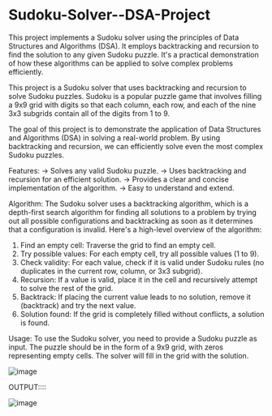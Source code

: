 # Sudoku-Solver--DSA-Project
This project implements a Sudoku solver using the principles of Data Structures and Algorithms (DSA). It employs backtracking and recursion to find the solution to any given Sudoku puzzle. It's a practical demonstration of how these algorithms can be applied to solve complex problems efficiently.

This project is a Sudoku solver that uses backtracking and recursion to solve Sudoku puzzles. Sudoku is a popular puzzle game that involves filling a 9x9 grid with digits so that each column, each row, and each of the nine 3x3 subgrids contain all of the digits from 1 to 9.

The goal of this project is to demonstrate the application of Data Structures and Algorithms (DSA) in solving a real-world problem. By using backtracking and recursion, we can efficiently solve even the most complex Sudoku puzzles.

Features:
-> Solves any valid Sudoku puzzle.
-> Uses backtracking and recursion for an efficient solution.
-> Provides a clear and concise implementation of the algorithm.
-> Easy to understand and extend.

Algorithm:
The Sudoku solver uses a backtracking algorithm, which is a depth-first search algorithm for finding all solutions to a problem by trying out all possible configurations and backtracking as soon as it determines that a configuration is invalid. Here's a high-level overview of the algorithm:

1. Find an empty cell: Traverse the grid to find an empty cell.
2. Try possible values: For each empty cell, try all possible values (1 to 9).
3. Check validity: For each value, check if it is valid under Sudoku rules (no duplicates in the current row, column, or 3x3 subgrid).
4. Recursion: If a value is valid, place it in the cell and recursively attempt to solve the rest of the grid.
5. Backtrack: If placing the current value leads to no solution, remove it (backtrack) and try the next value.
6. Solution found: If the grid is completely filled without conflicts, a solution is found.

Usage:
To use the Sudoku solver, you need to provide a Sudoku puzzle as input. The puzzle should be in the form of a 9x9 grid, with zeros representing empty cells. The solver will fill in the grid with the solution.

![image](https://github.com/Lavanyalakhiani/Sudoku-Solver--DSA-Project/assets/124029579/1783ed0e-a028-4fcc-aa78-66c0d7441f04)

OUTPUT::::

![image](https://github.com/Lavanyalakhiani/Sudoku-Solver--DSA-Project/assets/124029579/95d126fb-0e54-4896-9e34-9154cddd4c89)

